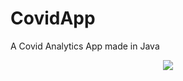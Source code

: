# CovidApp
A Covid Analytics App made in Java

<p align="center">
<img src="https://user-images.githubusercontent.com/43717493/118079989-dbfb8800-b3d6-11eb-83e1-b161833e56c9.png">
</p>

